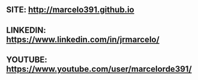 ## SITE:  http://marcelo391.github.io

## LINKEDIN: https://www.linkedin.com/in/jrmarcelo/

## YOUTUBE: https://www.youtube.com/user/marcelorde391/

